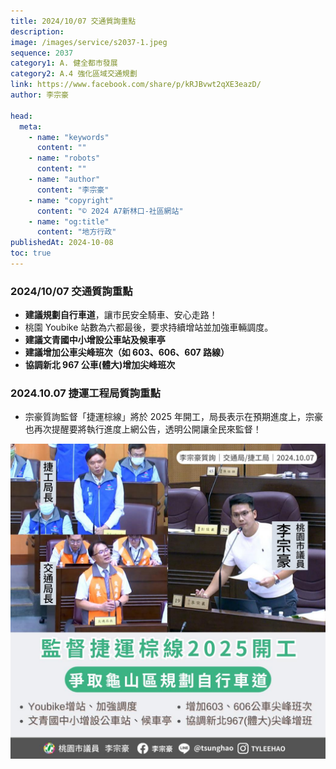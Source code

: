 ```yaml
---
title: 2024/10/07 交通質詢重點
description:
image: /images/service/s2037-1.jpeg
sequence: 2037
category1: A. 健全都市發展
category2: A.4 強化區域交通規劃
link: https://www.facebook.com/share/p/kRJBvwt2qXE3eazD/
author: 李宗豪

head:
  meta:
    - name: "keywords"
      content: ""
    - name: "robots"
      content: ""
    - name: "author"
      content: "李宗豪"
    - name: "copyright"
      content: "© 2024 A7新林口-社區網站"
    - name: "og:title"
      content: "地方行政"
publishedAt: 2024-10-08
toc: true
---
```


### 2024/10/07 交通質詢重點

- **建議規劃自行車道**，讓市民安全騎車、安心走路！
- 桃園 Youbike 站數為六都最後，要求持續增站並加強車輛調度。
- **建議文青國中小增設公車站及候車亭**
- **建議增加公車尖峰班次（如 603、606、607 路線）**
- **協調新北 967 公車(體大)增加尖峰班次**

### 2024.10.07 捷運工程局質詢重點

- 宗豪質詢監督「捷運棕線」將於 2025 年開工，局長表示在預期進度上，宗豪也再次提醒要將執行進度上網公告，透明公開讓全民來監督！

![s2037-1.jpg](/images/service/s2037-1.jpg)
